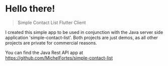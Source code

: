 # Hello there!

> Simple Contact List Flutter Client

I created this simple app to be used in conjunction with the Java server side application 'simple-contact-list'.
Both projects are just demos, as all other projects are private for commercial reasons.

You can find the Java Rest API app at https://github.com/MichelFortes/simple-contact-list
